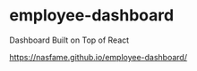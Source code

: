 # employee-dashboard
Dashboard Built on Top of React 

https://nasfame.github.io/employee-dashboard/
